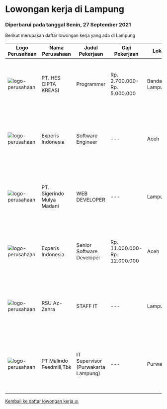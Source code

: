 
  # Lowongan kerja di Lampung

  ### Diperbarui pada tanggal Senin, 27 September 2021

  Berikut merupakan daftar lowongan kerja yang ada di Lampung

  |Logo Perusahaan | Nama Perusahaan | Judul Pekerjaan | Gaji Pekerjaan | Lokasi | Deskripsi | Tanggal diunggah | Pranala |
  | -------------- | --------------- | --------------- | --------- | --------- | -------------- | ------- | ----------- |
  |![logo-perusahaan](https://image-service-cdn.seek.com.au/ec8f0ef845d6e3a32e1455f6eb7675f78242c217/ee4dce1061f3f616224767ad58cb2fc751b8d2dc)|PT. HES CIPTA KREASI|Programmer|Rp. 2.700.000-Rp. 5.000.000|Bandar Lampung|PT. HES CIPTA KREASI adalah badan usaha yang bergerak di bidang Digital StartUp, membuka Lowongan :Mobile Apps Developer (Junior)Persyaratan:...|Selasa, 21 September 2021|https://www.jobstreet.co.id/id/job/programmer-3634891?token=0~df882a7d-c7f7-45f7-9dd1-16654318eb57&sectionRank=1&jobId=jobstreet-id-job-3634891|
|![logo-perusahaan](https://image-service-cdn.seek.com.au/314ed38ba58cf54b5555f434a5bf338661292eb7/ee4dce1061f3f616224767ad58cb2fc751b8d2dc)|Experis Indonesia|Software Engineer|---|Aceh|On behalf of our client, IT Telco Solutions Company, we are looking for Software Engineer with these following details: Job Description : Develops...|Selasa, 14 September 2021|https://www.jobstreet.co.id/id/job/software-engineer-3628551?token=0~df882a7d-c7f7-45f7-9dd1-16654318eb57&sectionRank=2&jobId=jobstreet-id-job-3628551|
|![logo-perusahaan](https://us.123rf.com/450wm/pavelstasevich/pavelstasevich1811/pavelstasevich181101027/112815900-stock-vector-no-image-available-icon-flat-vector.jpg?ver=6)|PT. Sigerindo Mulya Madani|WEB DEVELOPER|---|Lampung|Dibutuhkan Segera :﻿WEB DEVELOPERDengan Persyaratan Minimum seperti dibawah ini : Usia 18 - 24 Tahun Pendidikan Min SMK Jurusan Multimedia, Teknik...|Selasa, 14 September 2021|https://www.jobstreet.co.id/id/job/web-developer-3627858?token=0~df882a7d-c7f7-45f7-9dd1-16654318eb57&sectionRank=3&jobId=jobstreet-id-job-3627858|
|![logo-perusahaan](https://image-service-cdn.seek.com.au/314ed38ba58cf54b5555f434a5bf338661292eb7/ee4dce1061f3f616224767ad58cb2fc751b8d2dc)|Experis Indonesia|Senior Software Developer|Rp. 11.000.000-Rp. 12.000.000|Aceh|On behalf of our client, IT Telco Sulutions Company, we are looking for Senior Software Developer with the following details: Job Descriptions: To...|Selasa, 14 September 2021|https://www.jobstreet.co.id/id/job/senior-software-developer-3628446?token=0~df882a7d-c7f7-45f7-9dd1-16654318eb57&sectionRank=4&jobId=jobstreet-id-job-3628446|
|![logo-perusahaan](https://us.123rf.com/450wm/pavelstasevich/pavelstasevich1811/pavelstasevich181101027/112815900-stock-vector-no-image-available-icon-flat-vector.jpg?ver=6)|RSU Az-Zahra|STAFF IT|---|Lampung|Persyaratan: Pendidikan minimal D3 Teknik Informatika Menguasai Software Design Multimedia (Editing Video, Gambar, Web) Memiliki kreatifitas yang...|Rabu, 01 September 2021|https://www.jobstreet.co.id/id/job/staff-it-3615983?token=0~df882a7d-c7f7-45f7-9dd1-16654318eb57&sectionRank=5&jobId=jobstreet-id-job-3615983|
|![logo-perusahaan](https://image-service-cdn.seek.com.au/650d7bc509cfcffa10f2d72c0ccaa02dc6869cc4/ee4dce1061f3f616224767ad58cb2fc751b8d2dc)|PT Malindo Feedmill,Tbk|IT Supervisor (Purwakarta Lampung)|---|Purwakarta|Kualifikasi: S1 jurusan Sistem Informasi / Teknik Informatika Pengalaman minimal 2 tahun pada posisi yang sama Memahami konsep LAN / WAN, SQL Server,...|Selasa, 31 Agustus 2021|https://www.jobstreet.co.id/id/job/it-supervisor-purwakarta-lampung-3614981?token=0~df882a7d-c7f7-45f7-9dd1-16654318eb57&sectionRank=6&jobId=jobstreet-id-job-3614981|


  [Kembali ke daftar lowongan kerja 🔙](../README.md#daftar-lowongan-kerja)
  